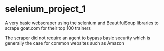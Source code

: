 # selenium_project_1
A very basic webscraper using the selenium and BeautifulSoup libraries to scrape goat.com for their top 100 trainers

The scraper did not require an agent to bypass basic security which is generally the case for common websites such as Amazon
